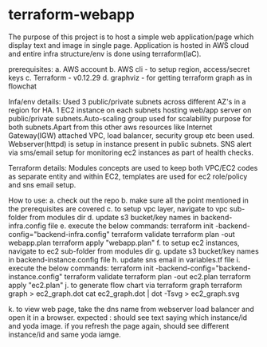 # terraform-webapp
The purpose of this project is to host a simple web application/page which display text and image in single page. Application is hosted in AWS cloud and entire infra structure/env is done using terraform(IaC).

prerequisites:
a. AWS account
b. AWS cli -  to setup region, access/secret keys
c. Terraform - v0.12.29
d. graphviz - for getting terraform graph as in flowchat

Infa/env details:
Used 3 public/private subnets across different AZ's in a region for HA. 1 EC2 instance on each subnets hosting web/app server on public/private subnets.Auto-scaling group used for scalability purpose for both subnets.Apart from this other aws resources like Internet Gateway(IGW) attached VPC, load balancer, security group etc been used. Webserver(httpd) is setup in instance present in public subnets. SNS alert via sms/email setup for monitoring ec2 instances as part of health checks.

Terraform details:
Modules concepts are used to keep both VPC/EC2 codes as separate entity and within EC2, templates are used for ec2 role/policy and sns email setup.

How to use:
a. check out the repo
b. make sure all the point mentioned in the prerequisites are covered
c. to setup vpc layer, navigate to vpc sub-folder from modules dir
d. update s3 bucket/key names in backend-infra.config file
e. execute the below commands:
    terraform init -backend-config="backend-infra.config"
    terraform validate
    terraform plan -out webapp.plan
    terraform apply "webapp.plan"
f. to setup ec2 instances, navigate to ec2 sub-folder from modules dir
g. update s3 bucket/key names in backend-instance.config file
h. update sns email in variables.tf file
i. execute the below commands:
    terraform init -backend-config="backend-instance.config"
    terraform validate
    terraform plan -out ec2.plan
    terraform apply "ec2.plan"
j. to generate flow chart via terraform graph
    terraform graph > ec2_graph.dot
    cat ec2_graph.dot | dot -Tsvg > ec2_graph.svg

k. to view web page, take the dns name from webserver load balancer and open it in a browser.
expected : should see text saying which instance/id and yoda image.
if you refresh the page again, should see different instance/id and same yoda iamge.
